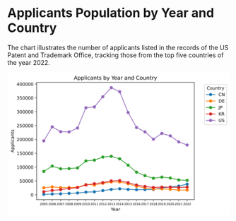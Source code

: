 # Applicants Population by Year and Country

The chart illustrates the number of applicants listed in the records of the US Patent and Trademark Office,
tracking those from the top five countries of the year 2022.

![Number of Applicants by Country and Year for the Top-Five Countries of 2022](./top5applicantcountries.svg)
